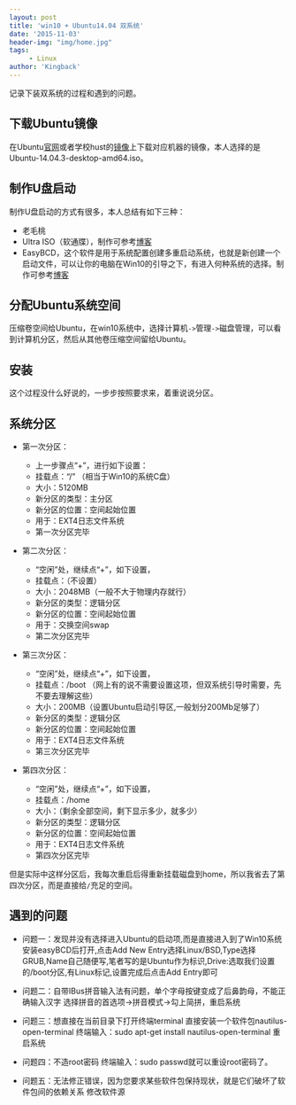 ```yaml
---
layout: post
title: 'win10 + Ubuntu14.04 双系统'
date: '2015-11-03'
header-img: "img/home.jpg"
tags:
     - Linux
author: 'Kingback'
---
```


记录下装双系统的过程和遇到的问题。

## 下载Ubuntu镜像
在Ubuntu[官网](http://www.ubuntu.org.cn/download)或者学校hust的[镜像](http://mirror.hust.edu.cn/)上下载对应机器的镜像，本人选择的是Ubuntu-14.04.3-desktop-amd64.iso。

## 制作U盘启动
制作U盘启动的方式有很多，本人总结有如下三种：

- 老毛桃
- Ultra ISO（软通牒），制作可参考[博客](http://jingyan.baidu.com/article/a378c960630e61b329283045.html)
-  EasyBCD，这个软件是用于系统配置创建多重启动系统，也就是新创建一个启动文件，可以让你的电脑在Win10的引导之下，有进入何种系统的选择。制作可参考[博客](http://blog.csdn.net/wuwenxiang91322/article/details/23528619)

## 分配Ubuntu系统空间
压缩卷空间给Ubuntu，在win10系统中，选择计算机`->`管理`->`磁盘管理，可以看到计算机分区，然后从其他卷压缩空间留给Ubuntu。

## 安装
这个过程没什么好说的，一步步按照要求来，着重说说分区。

## 系统分区

- 第一次分区：

    - 上一步骤点“+”，进行如下设置：
    - 挂载点：“/” （相当于Win10的系统C盘）
    - 大小：5120MB
    - 新分区的类型：主分区
    - 新分区的位置：空间起始位置
    - 用于：EXT4日志文件系统
    - 第一次分区完毕

- 第二次分区：

    - “空闲”处，继续点“+”，如下设置，
    - 挂载点：（不设置）
    - 大小：2048MB（一般不大于物理内存就行）
    - 新分区的类型：逻辑分区
    - 新分区的位置：空间起始位置
    - 用于：交换空间swap
    - 第二次分区完毕

- 第三次分区：

    - “空闲”处，继续点“+”，如下设置，
    - 挂载点：/boot  （网上有的说不需要设置这项，但双系统引导时需要，先不要去理解这些）
    - 大小：200MB（设置Ubuntu启动引导区,一般划分200Mb足够了）
    - 新分区的类型：逻辑分区
    - 新分区的位置：空间起始位置
    - 用于：EXT4日志文件系统
    - 第三次分区完毕

- 第四次分区：

    - “空闲”处，继续点“+”，如下设置，
    - 挂载点：/home
    - 大小：（剩余全部空间，剩下显示多少，就多少）
    - 新分区的类型：逻辑分区
    - 新分区的位置：空间起始位置
    - 用于：EXT4日志文件系统
    - 第四次分区完毕

但是实际中这样分区后，我每次重启后得重新挂载磁盘到home，所以我省去了第四次分区，而是直接给`/`充足的空间。

## 遇到的问题

- 问题一：发现并没有选择进入Ubuntu的启动项,而是直接进入到了Win10系统
安装easyBCD后打开,点击Add New Entry选择Linux/BSD,Type选择GRUB,Name自己随便写,笔者写的是Ubuntu作为标识,Drive:选取我们设置的/boot分区,有Linux标记,设置完成后点击Add Entry即可

- 问题二：自带IBus拼音输入法有问题，单个字母按键变成了后鼻韵母，不能正确输入汉字
选择拼音的首选项->拼音模式->勾上简拼，重启系统

- 问题三：想直接在当前目录下打开终端terminal
直接安装一个软件包nautilus-open-terminal
终端输入：sudo apt-get install nautilus-open-terminal
重启系统

- 问题四：不造root密码
终端输入：sudo passwd就可以重设root密码了。

- 问题五：无法修正错误，因为您要求某些软件包保持现状，就是它们破坏了软件包间的依赖关系
修改软件源